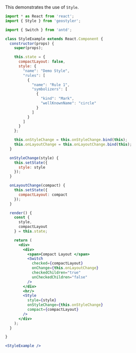 <!--
 * Released under the BSD 2-Clause License
 *
 * Copyright © 2018-present, terrestris GmbH & Co. KG and GeoStyler contributors
 * All rights reserved.
 *
 * Redistribution and use in source and binary forms, with or without
 * modification, are permitted provided that the following conditions are met:
 *
 * * Redistributions of source code must retain the above copyright notice,
 *   this list of conditions and the following disclaimer.
 *
 * * Redistributions in binary form must reproduce the above copyright notice,
 *   this list of conditions and the following disclaimer in the documentation
 *   and/or other materials provided with the distribution.
 *
 * THIS SOFTWARE IS PROVIDED BY THE COPYRIGHT HOLDERS AND CONTRIBUTORS "AS IS"
 * AND ANY EXPRESS OR IMPLIED WARRANTIES, INCLUDING, BUT NOT LIMITED TO, THE
 * IMPLIED WARRANTIES OF MERCHANTABILITY AND FITNESS FOR A PARTICULAR PURPOSE
 * ARE DISCLAIMED. IN NO EVENT SHALL THE COPYRIGHT HOLDER OR CONTRIBUTORS BE
 * LIABLE FOR ANY DIRECT, INDIRECT, INCIDENTAL, SPECIAL, EXEMPLARY, OR
 * CONSEQUENTIAL DAMAGES (INCLUDING, BUT NOT LIMITED TO, PROCUREMENT OF
 * SUBSTITUTE GOODS OR SERVICES; LOSS OF USE, DATA, OR PROFITS; OR BUSINESS
 * INTERRUPTION) HOWEVER CAUSED AND ON ANY THEORY OF LIABILITY, WHETHER IN
 * CONTRACT, STRICT LIABILITY, OR TORT (INCLUDING NEGLIGENCE OR OTHERWISE)
 * ARISING IN ANY WAY OUT OF THE USE OF THIS SOFTWARE, EVEN IF ADVISED OF THE
 * POSSIBILITY OF SUCH DAMAGE.
 *
-->

This demonstrates the use of `Style`.

```jsx
import * as React from 'react';
import { Style } from 'geostyler';

import { Switch } from 'antd';

class StyleExample extends React.Component {
  constructor(props) {
    super(props);

    this.state = {
      compactLayout: false,
      style: {
        "name": "Demo Style",
        "rules": [
          {
            "name": "Rule 1",
            "symbolizers": [
              {
                "kind": "Mark",
                "wellKnownName": "circle"
              }
            ]
          }
        ]
      }
    };

    this.onStyleChange = this.onStyleChange.bind(this);
    this.onLayoutChange = this.onLayoutChange.bind(this);
  }

  onStyleChange(style) {
    this.setState({
      style: style
    });
  }

  onLayoutChange(compact) {
    this.setState({
      compactLayout: compact
    });
  }

  render() {
    const {
      style,
      compactLayout
    } = this.state;

    return (
      <div>
        <div>
          <span>Compact Layout </span>
          <Switch
            checked={compactLayout}
            onChange={this.onLayoutChange}
            checkedChildren="true"
            unCheckedChildren="false"
          />
        </div>
        <hr/>
        <Style
          style={style}
          onStyleChange={this.onStyleChange}
          compact={compactLayout}
        />
      </div>
    );
  }

}

<StyleExample />
```
